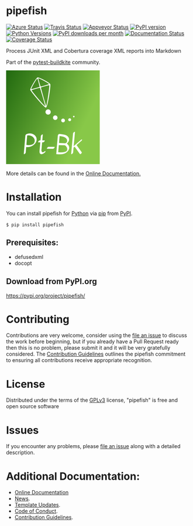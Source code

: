 # pipefish

[![Azure Status](https://dev.azure.com/timgates/timgates/_apis/build/status/pytest-buildkite.pipefish?branchName=master)](https://dev.azure.com/timgates/timgates/_build/latest?definitionId=12&branchName=master)
[![Travis Status](https://travis-ci.org/pytest-buildkite/pipefish.svg?branch=master)](https://travis-ci.org/pytest-buildkite/pipefish)
[![Appveyor Status](https://ci.appveyor.com/api/projects/status/sxw2l2pvpxsm21ws/branch/master?svg=true)](https://ci.appveyor.com/project/timgates42/pipefish)
[![PyPI version](https://img.shields.io/pypi/v/pipefish.svg)](https://pypi.org/project/pipefish)
[![Python Versions](https://img.shields.io/pypi/pyversions/pipefish.svg)](https://pypi.org/project/pipefish)
[![PyPI downloads per month](https://img.shields.io/pypi/dm/pipefish.svg)](https://pypi.org/project/pipefish)
[![Documentation Status](https://readthedocs.org/projects/pipefish/badge/?version=latest)](https://pipefish.readthedocs.io/en/latest/?badge=latest)
[![Coverage Status](https://coveralls.io/repos/github/pytest-buildkite/pipefish/badge.svg)](https://coveralls.io/github/pytest-buildkite/pipefish/)

Process JUnit XML and Cobertura coverage XML reports into Markdown

Part of the [pytest-buildkite](https://github.com/pytest-buildkite) community.

 ![Logo](https://github.com/pytest-buildkite/pipefish/raw/master/logo.png)


More details can be found in the
[Online Documentation.](https://pipefish.readthedocs.io/en/latest/)

# Installation

You can install pipefish for
[Python](https://www.python.org/) via
[pip](https://pypi.org/project/pip/)
from [PyPI](https://pypi.org/).

```
$ pip install pipefish
```




## Prerequisites:
- defusedxml
- docopt


## Download from PyPI.org

https://pypi.org/project/pipefish/



# Contributing

Contributions are very welcome, consider using the
[file an issue](https://github.com/pytest-buildkite/pipefish/issues)
to discuss the work before beginning, but if you already have a Pull Request
ready then this is no problem, please submit it and it will be very gratefully
considered. The [Contribution Guidelines](CONTRIBUTING.md)
outlines the pipefish commitment to ensuring all
contributions receive appropriate recognition.

# License


Distributed under the terms of the [GPLv3](https://opensource.org/licenses/GPL-3.0)
license, "pipefish" is free and open source software


# Issues

If you encounter any problems, please
[file an issue](https://github.com/pytest-buildkite/pipefish/issues)
along with a detailed description.

# Additional Documentation:

* [Online Documentation](https://pipefish.readthedocs.io/en/latest/)
* [News](NEWS.rst).
* [Template Updates](COOKIECUTTER_UPDATES.md).
* [Code of Conduct](CODE_OF_CONDUCT.md).
* [Contribution Guidelines](CONTRIBUTING.md).
